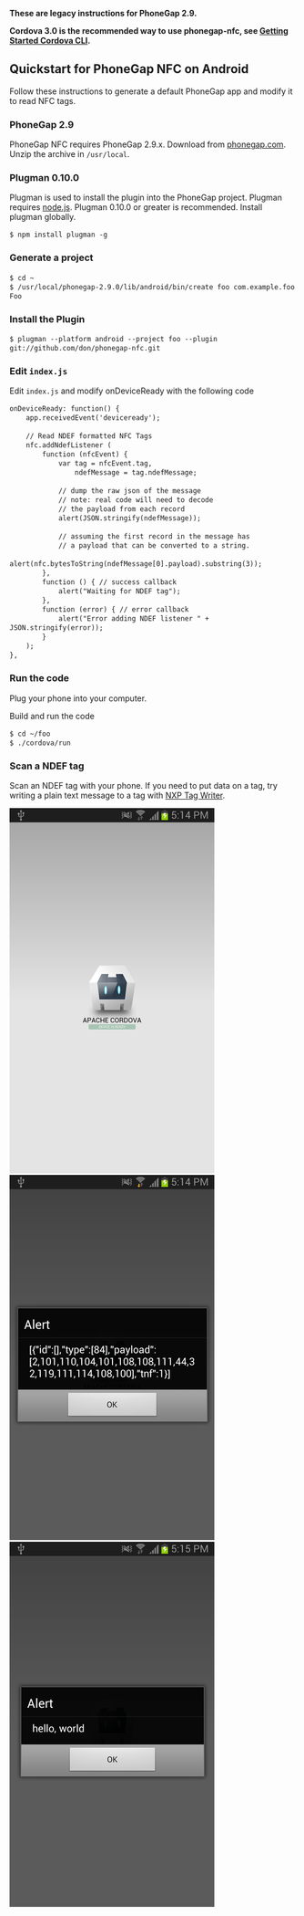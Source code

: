 **These are legacy instructions for PhoneGap 2.9.**

**Cordova 3.0 is the recommended way to use phonegap-nfc, see [Getting Started Cordova CLI](https://github.com/chariotsolutions/phonegap-nfc/blob/master/doc/GettingStartedCLI.md).**

## Quickstart for PhoneGap NFC on Android

Follow these instructions to generate a default PhoneGap app and modify it to read NFC tags.

### PhoneGap 2.9
    
PhoneGap NFC requires PhoneGap 2.9.x.  Download from [phonegap.com](http://phonegap.com/download). Unzip the archive in `/usr/local`.

### Plugman 0.10.0

Plugman is used to install the plugin into the PhoneGap project. Plugman requires [node.js](http://nodejs.org). Plugman 0.10.0 or greater is recommended. Install plugman globally.

    $ npm install plugman -g
        
### Generate a project

    $ cd ~
    $ /usr/local/phonegap-2.9.0/lib/android/bin/create foo com.example.foo Foo

### Install the Plugin

    $ plugman --platform android --project foo --plugin git://github.com/don/phonegap-nfc.git
            
### Edit `index.js`

Edit `index.js` and modify onDeviceReady with the following code

    onDeviceReady: function() {
        app.receivedEvent('deviceready');
        
        // Read NDEF formatted NFC Tags
        nfc.addNdefListener (
            function (nfcEvent) {
                var tag = nfcEvent.tag,
                    ndefMessage = tag.ndefMessage;
            
                // dump the raw json of the message
                // note: real code will need to decode
                // the payload from each record
                alert(JSON.stringify(ndefMessage));

                // assuming the first record in the message has 
                // a payload that can be converted to a string.
                alert(nfc.bytesToString(ndefMessage[0].payload).substring(3));
            }, 
            function () { // success callback
                alert("Waiting for NDEF tag");
            },
            function (error) { // error callback
                alert("Error adding NDEF listener " + JSON.stringify(error));
            }
        );
    },
        
### Run the code

Plug your phone into your computer.
    
Build and run the code

    $ cd ~/foo
    $ ./cordova/run
    
### Scan a NDEF tag

Scan an NDEF tag with your phone. If you need to put data on a tag, try writing a plain text message to a tag with [NXP Tag Writer](https://play.google.com/store/apps/details?id=com.nxp.nfc.tagwriter).
    
![Basic App](read_tag_1_basic_app.png "Basic App")
![Dump Tag As JSON](read_tag_2_dump_tag.png "Dump Tag As JSON")
![Payload As String](read_tag_3_payload_as_string.png "Payload As String")
     
    
    

